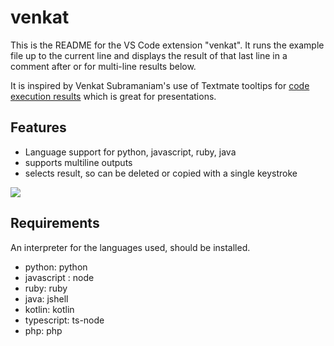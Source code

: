 # venkat

This is the README for the VS Code extension "venkat". 
It runs the example file up to the current line and displays the result of that last line in a comment after or for multi-line results below.

It is inspired by Venkat Subramaniam's use of Textmate tooltips for [code execution results](http://blog.agiledeveloper.com/2014/10/running-in-textmate.html) which is great for presentations.

## Features

* Language support for python, javascript, ruby, java
* supports multiline outputs
* selects result, so can be deleted or copied with a single keystroke

![](images/venkat-demo.gif)

## Requirements

An interpreter for the languages used, should be installed.

* python: python
* javascript : node
* ruby: ruby
* java: jshell
* kotlin: kotlin
* typescript: ts-node
* php: php
